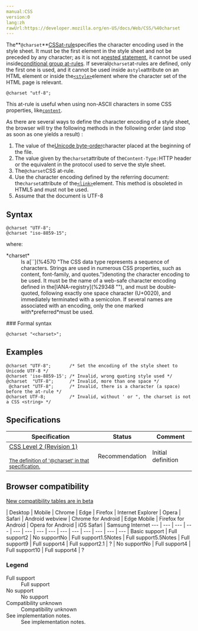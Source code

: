 ```yaml
---
manual:CSS
version:0
lang:zh
rawUrl:https://developer.mozilla.org/en-US/docs/Web/CSS/%40charset
---
```






The**`@charset`**[CSS](%28350 "CSS")[at-rule](%28360 "At-rule")specifies the character encoding used in the style sheet. It must be the first element in the style sheet and not be preceded by any character; as it is not a[nested statement](%29345 "en/CSS/Syntax#nested_statements"), it cannot be used inside[conditional group at-rules](%29346 "en/CSS/At-rule#Conditional_Group_Rules"). If several`@charset`at-rules are defined, only the first one is used, and it cannot be used inside a`style`attribute on an HTML element or inside the[`<style>`](%13253 "The HTML <style> element contains style information for a document, or part of a document.")element where the character set of the HTML page is relevant.


```
@charset "utf-8";
```


This at-rule is useful when using non-ASCII characters in some CSS properties, like[`content`](%29555 "The content CSS property is used with the ::before and ::after pseudo-elements to generate content in an element. Objects inserted using the content property are anonymous replaced elements.").



As there are several ways to define the character encoding of a style sheet, the browser will try the following methods in the following order (and stop as soon as one yields a result) :


1. The value of the[Unicode byte-order](%29347 "http://en.wikipedia.org/wiki/Byte_order_mark")character placed at the beginning of the file.
1. The value given by the`charset`attribute of the`Content-Type:`HTTP header or the equivalent in the protocol used to serve the style sheet.
1. The`@charset`CSS at-rule.
1. Use the character encoding defined by the referring document: the`charset`attribute of the[`<link>`](%24203 "The HTML <link> element specifies relationships between the current document and an external resource. Possible uses for this element include defining a relational framework for navigation. This element is most used to link to style sheets.")element. This method is obsoleted in HTML5 and must not be used.
1. Assume that the document is UTF-8

## Syntax<a name="Syntax"></a>

```
@charset "UTF-8";
@charset "iso-8859-15";
```


where:

<dl><dt id=''>*charset*</dt><dd>Is a[`<string>`](%4570 "The <string> CSS data type represents a sequence of characters. Strings are used in numerous CSS properties, such as content, font-family, and quotes.")denoting the character encoding to be used. It must be the name of a web-safe character encoding defined in the[IANA-registry](%29348 ""), and must be double-quoted, following exactly one space character (U+0020), and immediately terminated with a semicolon. If several names are associated with an encoding, only the one marked with*preferred*must be used.</dd></dl>
### Formal syntax<a name="Formal_syntax"></a>

```
@charset "<charset>";

```

## Examples<a name="Examples"></a>

```
@charset "UTF-8";       /* Set the encoding of the style sheet to Unicode UTF-8 */
@charset 'iso-8859-15'; /* Invalid, wrong quoting style used */
@charset  "UTF-8";      /* Invalid, more than one space */
 @charset "UTF-8";      /* Invalid, there is a character (a space) before the at-rule */
@charset UTF-8;         /* Invalid, without ' or ", the charset is not a CSS <string> */

```

## Specifications<a name="Specifications"></a>

Specification | Status | Comment 
 ---  |  ---  |  ---  | 
[CSS Level 2 (Revision 1)<br></br><small>The definition of &#39;@charset&#39; in that specification.</small>](%29349 "") | Recommendation | Initial definition 


## Browser compatibility<a name="Browser_compatibility"></a>
[New compatibility tables are in beta<i></i>](%3360 "")

 | <abbr>Desktop<i></i></abbr> | <abbr>Mobile<i></i></abbr> 
 | <abbr>Chrome<i></i></abbr> | <abbr>Edge<i></i></abbr> | <abbr>Firefox<i></i></abbr> | <abbr>Internet Explorer<i></i></abbr> | <abbr>Opera<i></i></abbr> | <abbr>Safari<i></i></abbr> | <abbr>Android webview<i></i></abbr> | <abbr>Chrome for Android<i></i></abbr> | <abbr>Edge Mobile<i></i></abbr> | <abbr>Firefox for Android<i></i></abbr> | <abbr>Opera for Android<i></i></abbr> | <abbr>iOS Safari<i></i></abbr> | <abbr>Samsung Internet<i></i></abbr> 
 ---  |  ---  |  ---  |  ---  |  ---  |  ---  |  ---  |  ---  |  ---  |  ---  |  ---  |  ---  |  ---  |  ---  | 
Basic support | <abbr>Full support</abbr>2 | <abbr>No support</abbr>No | <abbr>Full support</abbr>1.5<abbr>Notes<i></i></abbr> | <abbr>Full support</abbr>5.5<abbr>Notes<i></i></abbr> | <abbr>Full support</abbr>9 | <abbr>Full support</abbr>4 | <abbr>Full support</abbr>2.1 | <abbr>?</abbr> | <abbr>No support</abbr>No | <abbr>Full support</abbr>4 | <abbr>Full support</abbr>10 | <abbr>Full support</abbr>4 | <abbr>?</abbr> 


### Legend<a name="Legend"></a>
<dl><dt id=''><abbr>Full support</abbr></dt><dd>Full support</dd><dt id=''><abbr>No support</abbr></dt><dd>No support</dd><dt id=''><abbr>Compatibility unknown</abbr></dt><dd>Compatibility unknown</dd><dt id=''><abbr>See implementation notes.<i></i></abbr></dt><dd>See implementation notes.</dd></dl>




